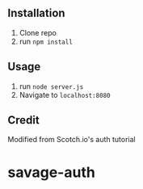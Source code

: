 ## Installation

1. Clone repo
2. run `npm install`

## Usage

1. run `node server.js`
2. Navigate to `localhost:8080`

## Credit

Modified from Scotch.io's auth tutorial
# savage-auth
